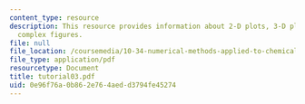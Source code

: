 ```yaml
---
content_type: resource
description: This resource provides information about 2-D plots, 3-D plots, and making
  complex figures.
file: null
file_location: /coursemedia/10-34-numerical-methods-applied-to-chemical-engineering-fall-2005/0e96f76a0b862e764aedd3794fe45274_tutorial03.pdf
file_type: application/pdf
resourcetype: Document
title: tutorial03.pdf
uid: 0e96f76a-0b86-2e76-4aed-d3794fe45274
---
```

